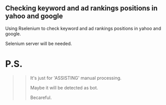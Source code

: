 ## Checking keyword and ad rankings positions in yahoo and google

Using Rselenium to check keyword and ad rankings positions in yahoo and google.

Selenium server will be needed. 


# P.S.
>>
>> It's just for 'ASSISTING' manual processing. 
>>
>> Maybe it will be detected as bot.
>>
>> Becareful.
